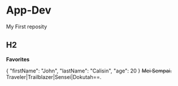 # App-Dev
My First reposity
## H2
**Favorites**

{
  "firstName": "John",
  "lastName": "Calisin",
  "age": 20
}
~~Mei Sempai.~~
Traveler|Trailblazer|Sensei|Dokutah==.

